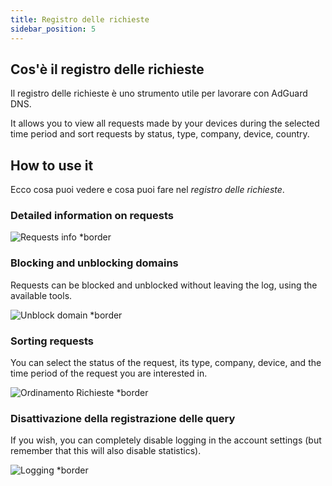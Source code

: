 ```yaml
---
title: Registro delle richieste
sidebar_position: 5
---
```


## Cos'è il registro delle richieste

Il registro delle richieste è uno strumento utile per lavorare con AdGuard DNS.

It allows you to view all requests made by your devices during the selected time period and sort requests by status, type, company, device, country.

## How to use it

Ecco cosa puoi vedere e cosa puoi fare nel _registro delle richieste_.

### Detailed information on requests

![Requests info \*border](https://cdn.adtidy.org/content/kb/dns/private/new_dns/statistics/detailed_info.png)

### Blocking and unblocking domains

Requests can be blocked and unblocked without leaving the log, using the available tools.

![Unblock domain \*border](https://cdn.adtidy.org/content/kb/dns/private/new_dns/statistics/unblock_domain.png)

### Sorting requests

You can select the status of the request, its type, company, device, and the time period of the request you are interested in.

![Ordinamento Richieste \*border](https://cdn.adtidy.org/content/kb/dns/private/new_dns/statistics/query_sorted.png)

### Disattivazione della registrazione delle query

If you wish, you can completely disable logging in the account settings (but remember that this will also disable statistics).

![Logging \*border](https://cdn.adtidy.org/content/kb/dns/private/new_dns/statistics/logging.png)
